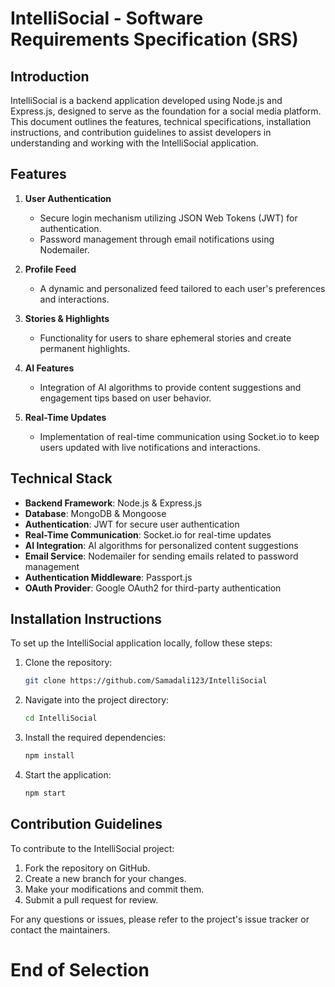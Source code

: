 # IntelliSocial - Software Requirements Specification (SRS)

## Introduction
IntelliSocial is a backend application developed using Node.js and Express.js, designed to serve as the foundation for a social media platform. This document outlines the features, technical specifications, installation instructions, and contribution guidelines to assist developers in understanding and working with the IntelliSocial application.

## Features
1. **User Authentication**
   - Secure login mechanism utilizing JSON Web Tokens (JWT) for authentication.
   - Password management through email notifications using Nodemailer.

2. **Profile Feed**
   - A dynamic and personalized feed tailored to each user's preferences and interactions.

3. **Stories & Highlights**
   - Functionality for users to share ephemeral stories and create permanent highlights.

4. **AI Features**
   - Integration of AI algorithms to provide content suggestions and engagement tips based on user behavior.

5. **Real-Time Updates**
   - Implementation of real-time communication using Socket.io to keep users updated with live notifications and interactions.

## Technical Stack
- **Backend Framework**: Node.js & Express.js
- **Database**: MongoDB & Mongoose
- **Authentication**: JWT for secure user authentication
- **Real-Time Communication**: Socket.io for real-time updates
- **AI Integration**: AI algorithms for personalized content suggestions
- **Email Service**: Nodemailer for sending emails related to password management
- **Authentication Middleware**: Passport.js
- **OAuth Provider**: Google OAuth2 for third-party authentication

## Installation Instructions
To set up the IntelliSocial application locally, follow these steps:
1. Clone the repository:
   ```bash
   git clone https://github.com/Samadali123/IntelliSocial
   ```
2. Navigate into the project directory:
   ```bash
   cd IntelliSocial
   ```
3. Install the required dependencies:
   ```bash
   npm install
   ```
4. Start the application:
   ```bash
   npm start
   ```

## Contribution Guidelines
To contribute to the IntelliSocial project:
1. Fork the repository on GitHub.
2. Create a new branch for your changes.
3. Make your modifications and commit them.
4. Submit a pull request for review.

For any questions or issues, please refer to the project's issue tracker or contact the maintainers.

# End of Selection
